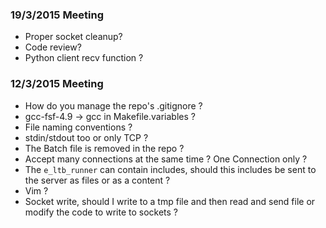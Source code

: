 ### 19/3/2015 Meeting
- Proper socket cleanup?
- Code review?
- Python client recv function ?

### 12/3/2015 Meeting
- How do you manage the repo's .gitignore ?
- gcc-fsf-4.9 -> gcc in Makefile.variables ?
- File naming conventions ?
- stdin/stdout too or only TCP ?
- The Batch file is removed in the repo ?
- Accept many connections at the same time ? One Connection only ?
- The `e_ltb_runner` can contain includes, should this includes be sent to the server as files or as a content ?
- Vim ?
- Socket write, should I write to a tmp file and then read and send file or modify the code to write to sockets ?
